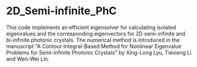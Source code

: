 # 2D_Semi-infinite_PhC

This code implements an efficient eigensolver for calculating isolated eigenvalues and the corresponding eigenvectors for 2D semi-infinite and bi-infinite photonic crystals. The numerical method is introduced in the manuscript "A Contour Integral-Based Method for Nonlinear Eigenvalue Problems for Semi-Infinite Photonic Crystals" by Xing-Long Lyu, Tiexiang Li and Wen-Wei Lin.
